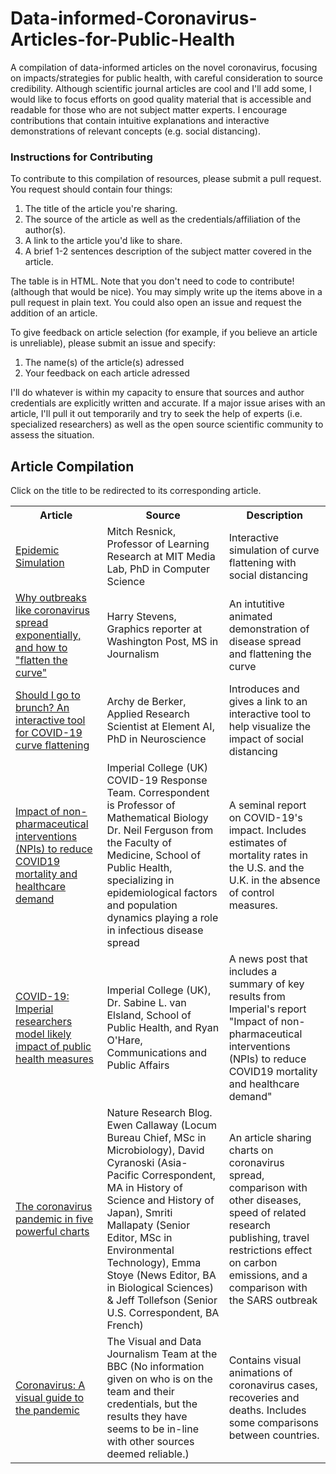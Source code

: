 # Data-informed-Coronavirus-Articles-for-Public-Health
A compilation of data-informed articles on the novel coronavirus, focusing on impacts/strategies for public health, with careful consideration to source credibility. Although scientific journal articles are cool and I'll add some, I would like to focus efforts on good quality material that is accessible and readable for those who are not subject matter experts. I encourage contributions that contain intuitive explanations and interactive demonstrations of relevant concepts (e.g. social distancing).

### Instructions for Contributing
  To contribute to this compilation of resources, please submit a pull request. 
  You request should contain four things:
  1) The title of the article you're sharing.
  2) The source of the article as well as the credentials/affiliation of the author(s).
  3) A link to the article you'd like to share.
  4) A brief 1-2 sentences description of the subject matter covered in the article.
  
  The table is in HTML. Note that you don't need to code to contribute! (although that would be nice).
  You may simply write up the items above in a pull request in plain text. You could also open an issue and request 
  the addition of an article.
  
  To give feedback on article selection (for example, if you believe an article is unreliable), please submit an issue and specify:
  1) The name(s) of the article(s) adressed
  2) Your feedback on each article adressed
  
  I'll do whatever is within my capacity to ensure that sources and author credentials are explicitly written and accurate.
  If a major issue arises with an article, I'll pull it out temporarily and try to seek the help of experts (i.e. specialized researchers) as well as the open source scientific community to assess the situation. 
  
## Article Compilation

Click on the title to be redirected to its corresponding article.

<table class="tg">
  <tr>
    <th class="tg-yw4l"><b>Article</b></th>
    <th class="tg-yw4l"><b>Source</b></th>
    <th class="tg-yw4l"><b>Description</b></th>
  </tr>
  <tr>
    <td class="tg-yw4l">
      <a href="https://scratch.mit.edu/projects/376656449/?fbclid=IwAR3XUF_iUswPuIydgZB9AUVfLElFHxgPIxsDwQOmD3vjI3FoMBXjuPupYDE<">
        <div style="height:100%;width:100%">
          Epidemic Simulation
        </div>
      </a>
    </td>
    <td class="tg-yw4l">Mitch Resnick, Professor of Learning Research at MIT Media Lab, PhD in Computer Science</td>
    <td class="tg-yw4l">Interactive simulation of curve flattening with social distancing</td>
  </tr>
  <tr>
    <td class="tg-yw4l">
      <a href="https://www.washingtonpost.com/graphics/2020/world/corona-simulator/?fbclid=IwAR1TUSfRZlzZzDTImeptdU7LKcSNPsz3_rVfBjuYWbxiRneDdO1oOhsKj7Q">
        <div style="height:100%;width:100%">
          Why outbreaks like coronavirus spread exponentially, and how to "flatten the curve"
        </div>
      </a>
    </td>
    <td class="tg-yw4l">Harry Stevens, Graphics reporter at Washington Post, MS in Journalism</td>
    <td class="tg-yw4l">An intutitive animated demonstration of disease spread and flattening the curve</td>
    </td>
  </tr>
  <tr>
    <td class="tg-yw4l">
      <a href="https://towardsdatascience.com/should-i-go-to-brunch-an-interactive-tool-for-covid-19-curve-flattening-6ab6a914af0">
        <div style="height:100%;width:100%">
          Should I go to brunch? An interactive tool for COVID-19 curve flattening
        </div>
      </a>
    </td>
    <td class="tg-yw4l">Archy de Berker, Applied Research Scientist at Element AI, PhD in Neuroscience </td>
    <td class="tg-yw4l">Introduces and gives a link to an interactive tool to help visualize the impact of social distancing</td>
    </td>
  </tr>
  <tr>
    <td class="tg-yw4l">
      <a href="https://www.imperial.ac.uk/media/imperial-college/medicine/sph/ide/gida-fellowships/Imperial-College-COVID19-NPI-modelling-16-03-2020.pdf">
        <div style="height:100%;width:100%">
          Impact of non-pharmaceutical interventions (NPIs) to reduce COVID19 mortality and healthcare demand
        </div>
      </a>
    </td>
    <td class="tg-yw4l"> Imperial College (UK) COVID-19 Response Team. Correspondent is Professor of Mathematical Biology Dr. Neil Ferguson from the Faculty of Medicine, School of Public Health, specializing in epidemiological factors and population dynamics playing a role in infectious disease spread </td>
    <td class="tg-yw4l">A seminal report on COVID-19's impact. Includes estimates of mortality rates in the U.S. and the U.K. in the absence of control measures. </td>
    </td>
  </tr>
   <tr>
    <td class="tg-yw4l">
      <a href="https://www.imperial.ac.uk/news/196234/covid19-imperial-researchers-model-likely-impact/">
        <div style="height:100%;width:100%">
          COVID-19: Imperial researchers model likely impact of public health measures
        </div>
      </a>
    </td>
    <td class="tg-yw4l"> Imperial College (UK), Dr. Sabine L. van Elsland, School of Public Health, and Ryan O'Hare,
Communications and Public Affairs </td>
    <td class="tg-yw4l">A news post that includes a summary of key results from Imperial's report "Impact of non-pharmaceutical interventions (NPIs) to reduce COVID19 mortality and healthcare demand"</td>
    </td>
  </tr>
  </tr>
   <tr>
    <td class="tg-yw4l">
      <a href="https://www.nature.com/articles/d41586-020-00758-2">
        <div style="height:100%;width:100%">
          The coronavirus pandemic in five powerful charts
        </div>
      </a>
    </td>
    <td class="tg-yw4l">Nature Research Blog. Ewen Callaway (Locum Bureau Chief, MSc in Microbiology), David Cyranoski (Asia-Pacific Correspondent, MA in History of Science and History of Japan), Smriti Mallapaty (Senior Editor, MSc in Environmental Technology), Emma Stoye (News Editor, BA in Biological Sciences) & Jeff Tollefson (Senior U.S. Correspondent, BA French) </td>
    <td class="tg-yw4l">An article sharing charts on coronavirus spread, comparison with other diseases, speed of related research publishing, travel restrictions effect on carbon emissions, and a comparison with the SARS outbreak </td>
    </td>
  </tr>
     <tr>
    <td class="tg-yw4l">
      <a href="https://www.bbc.com/news/world-51235105">
        <div style="height:100%;width:100%">
          Coronavirus: A visual guide to the pandemic
        </div>
      </a>
    </td>
    <td class="tg-yw4l">The Visual and Data Journalism Team at the BBC (No information given on who is on the team and their credentials, but the results they have seems to be in-line with other sources deemed reliable.)</td>
    <td class="tg-yw4l">Contains visual animations of coronavirus cases, recoveries and deaths. Includes some comparisons between countries. </td>
    </td>
  </tr>
</table>


